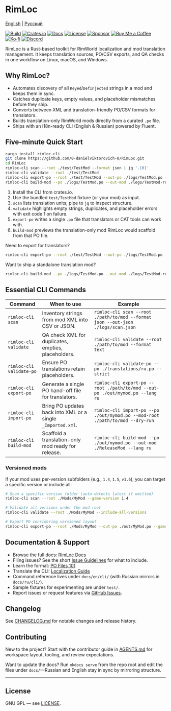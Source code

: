 # RimLoc

[English](README.md) | [Русский](docs/readme/ru/README.md)

[![Build](https://github.com/0-danielviktorovich-0/RimLoc/actions/workflows/build.yml/badge.svg)](https://github.com/0-danielviktorovich-0/RimLoc/actions/workflows/build.yml) [![Crates.io](https://img.shields.io/crates/v/rimloc)](https://crates.io/crates/rimloc) [![Docs](https://img.shields.io/badge/docs-GitHub%20Pages-blue)](https://0-danielviktorovich-0.github.io/RimLoc/) [![License](https://img.shields.io/badge/license-GNU%20GPL-blue)](LICENSE) [![Sponsor](https://img.shields.io/badge/sponsor-support%20RimLoc-%23ea4aaa?logo=github-sponsors)](docs/en/community/support.md) [![Buy Me a Coffee](https://img.shields.io/badge/Buy%20Me%20a%20Coffee-donate-FFDD00?logo=buymeacoffee&logoColor=black)](https://buymeacoffee.com/danielviktorovich) [![Ko‑fi](https://img.shields.io/badge/Ko%E2%80%91fi-support-FF5E5B?logo=ko-fi&logoColor=white)](https://ko-fi.com/danielviktorovich) [![Discord](https://img.shields.io/badge/discord-join-5865F2?logo=discord&logoColor=white)](https://discord.gg/g8w4fJ8b)

RimLoc is a Rust-based toolkit for RimWorld localization and mod translation management. It keeps translation sources, PO/CSV exports, and QA checks in one workflow on Linux, macOS, and Windows.

## Why RimLoc?

- Automates discovery of all `Keyed`/`DefInjected` strings in a mod and keeps them in sync.
- Catches duplicate keys, empty values, and placeholder mismatches before they ship.
- Converts between XML and translation-friendly PO/CSV formats for translators.
- Builds translation-only RimWorld mods directly from a curated `.po` file.
- Ships with an i18n-ready CLI (English & Russian) powered by Fluent.

## Five-minute Quick Start

```bash
cargo install rimloc-cli
git clone https://github.com/0-danielviktorovich-0/RimLoc.git
cd RimLoc
rimloc-cli scan --root ./test/TestMod --format json | jq '.[0]'
rimloc-cli validate --root ./test/TestMod
rimloc-cli export-po --root ./test/TestMod --out-po ./logs/TestMod.po --lang ru
rimloc-cli build-mod --po ./logs/TestMod.po --out-mod ./logs/TestMod-ru --lang ru --dry-run
```

1. Install the CLI from crates.io.
2. Use the bundled `test/TestMod` fixture (or your mod) as input.
3. `scan` lists translation units; pipe to `jq` to inspect structure.
4. `validate` highlights empty strings, duplicates, and placeholder errors with exit code 1 on failure.
5. `export-po` writes a single `.po` file that translators or CAT tools can work with.
6. `build-mod` previews the translation-only mod RimLoc would scaffold from that PO file.

Need to export for translators?

```bash
rimloc-cli export-po --root ./test/TestMod --out-po ./logs/TestMod.po --lang ru
```

Want to ship a standalone translation mod?

```bash
rimloc-cli build-mod --po ./logs/TestMod.po --out-mod ./logs/TestMod-ru --lang ru
```

## Essential CLI Commands

| Command | When to use | Example |
|---------|-------------|---------|
| `rimloc-cli scan` | Inventory strings from mod XML into CSV or JSON. | `rimloc-cli scan --root ./path/to/mod --format json --out-json ./logs/scan.json` |
| `rimloc-cli validate` | QA check XML for duplicates, empties, placeholders. | `rimloc-cli validate --root ./path/to/mod --format text` |
| `rimloc-cli validate-po` | Ensure PO translations retain placeholders. | `rimloc-cli validate-po --po ./translations/ru.po --strict` |
| `rimloc-cli export-po` | Generate a single PO hand-off file for translators. | `rimloc-cli export-po --root ./path/to/mod --out-po ./out/mymod.po --lang ru` |
| `rimloc-cli import-po` | Bring PO updates back into XML or a single `_Imported.xml`. | `rimloc-cli import-po --po ./out/mymod.po --mod-root ./path/to/mod --dry-run` |
| `rimloc-cli build-mod` | Scaffold a translation-only mod ready for release. | `rimloc-cli build-mod --po ./out/mymod.po --out-mod ./ReleaseMod --lang ru` |

### Versioned mods

If your mod uses per-version subfolders (e.g., `1.4`, `1.5`, `v1.6`), you can target a specific version or include all:

```bash
# Scan a specific version folder (auto-detects latest if omitted)
rimloc-cli scan --root ./Mods/MyMod --game-version 1.4

# Validate all versions under the mod root
rimloc-cli validate --root ./Mods/MyMod --include-all-versions

# Export PO considering versioned layout
rimloc-cli export-po --root ./Mods/MyMod --out-po ./out/MyMod.po --game-version v1.6
```

<!-- Demo and screenshots will be added after the first public walkthrough is recorded. -->

## Documentation & Support

- Browse the full docs: [RimLoc Docs](https://0-danielviktorovich-0.github.io/RimLoc/)
- Filing issues? See the short [Issue Guidelines](docs/en/community/issues.md) for what to include.
- Learn the format: [PO Files 101](docs/en/guide/po_files.md)
- Translate the CLI: [Localization Guide](docs/en/community/localization.md)
- Command reference lives under `docs/en/cli/` (with Russian mirrors in `docs/ru/cli/`).
- Sample fixtures for experimenting are under `test/`.
- Report issues or request features via [GitHub Issues](https://github.com/0-danielviktorovich-0/RimLoc/issues).

## Changelog

See [CHANGELOG.md](CHANGELOG.md) for notable changes and release history.

## Contributing

New to the project? Start with the contributor guide in [AGENTS.md](AGENTS.md) for workspace layout, tooling, and review expectations.

Want to update the docs? Run `mkdocs serve` from the repo root and edit the files under `docs/`—Russian and English stay in sync by mirroring structure.

---

## License

GNU GPL — see [LICENSE](LICENSE).
